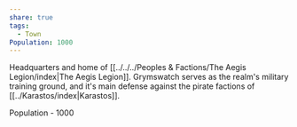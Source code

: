 ```yaml
---
share: true
tags:
  - Town
Population: 1000
---
```


Headquarters and home of [[../../../Peoples & Factions/The Aegis Legion/index|The Aegis Legion]]. Grymswatch serves as the realm's military training ground, and it's main defense against the pirate factions of [[../Karastos/index|Karastos]]. 

Population - 1000